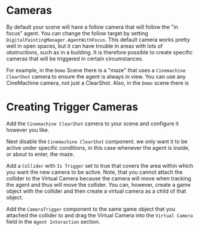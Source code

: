 ﻿# Cameras

By default your scene will have a follow camera that will follow the "in focus" agent. You can change the follow target by setting `DigitalPaintingManager.AgentWithFocus`. This default camera works pretty well in open spaces, but it can have trouble in areas with lots of obstructions, such as in a building. It is therefore possible to create specific cameras that will be triggered in certain circumstances.

For example, in the `Demo` Scene there is a "maze" that uses a `Cinemachine ClearShot` camera to ensure the agent is always in view. You can use any CineMachine camera, not just a ClearShot. Also, in the `Demo` scene there is 

# Creating Trigger Cameras

Add the `Cinemachine ClearShot` camera to your scene and configure it however you like. 

Next disable the `Cinemachine ClearShot` component. we only want it to be active under specific conditions, in this case whenever the agent is inside, or about to enter, the maze.

Add a `Collider` with `Is Trigger` set to true that covers the area within which you want the new camera to be active. Note, that you cannot attach the collider to the Virtual Camera because the camera will move when tracking the agent and thus will move the collider. You can, however, create a game object with the collider and then create a virtual camera as a child of that object.

Add the `CameraTrigger` component to the same game object that you attached the collider to and drag the Virtual Camera into the `Virtual Camera` field in the `Agent Interaction` section.


